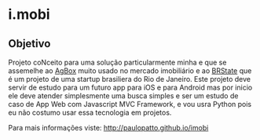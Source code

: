 # i.mobi

## Objetivo
Projeto coNceito para uma solução particularmente minha e que se assemelhe ao [AgBox](http://agboxapp.com/) muito usado no mercado imobiliário e ao [BRState](http://brestate.com.br/) que é um projeto de uma startup brasiliera do Rio de Janeiro. Este projeto deve servir de estudo para um futuro app para iOS e para Android mas por inicio ele deve atender simplesmente uma busca simples e ser um estudo de caso de App Web com Javascript MVC Framework, e vou usra Python pois eu não costumo usar essa tecnologia em projetos.

Para mais informações viste: http://paulopatto.github.io/imobi
